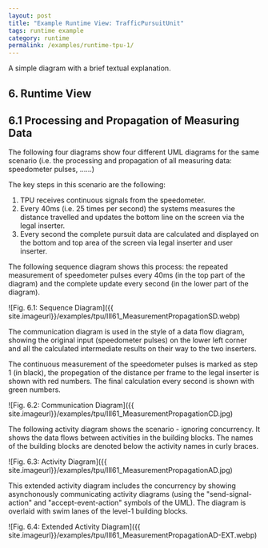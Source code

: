```yaml
---
layout: post
title: "Example Runtime View: TrafficPursuitUnit"
tags: runtime example 
category: runtime
permalink: /examples/runtime-tpu-1/
---
```



<div class="arc42-example" markdown="1">
A simple diagram with a brief textual explanation.
</div>

## 6. Runtime View 

## 6.1 Processing and Propagation of Measuring Data 

The following four diagrams show four different UML diagrams for the same scenario (i.e. the processing and propagation of all measuring data: speedometer pulses,  ......)

The key steps in this scenario are the following:

1. TPU receives continuous signals from the speedometer.
2. Every 40ms (i.e. 25 times per second) the systems measures the distance travelled and updates the bottom line on the screen via the legal inserter.
3. Every second the complete pursuit data are calculated and displayed on the bottom and top area of the screen via legal inserter and user inserter. 

The following sequence diagram shows this process: the repeated measurement of speedometer pulses every 40ms (in the top part of the diagram) and the complete update every second (in the lower part of the diagram).

![Fig. 6.1: Sequence Diagram]({{ site.imageurl}}/examples/tpu/III61_MeasurementPropagationSD.webp)

The communication diagram is used in the style of a data flow diagram, showing the original input (speedometer pulses) on the lower left corner and all the calculated intermediate results on their way to the two inserters.

The continuous measurement of the speedometer pulses is marked as step 1 (in black), the propegation of the distance per frame  to the legal inserter is shown with red numbers. The final calculation every second is shown with green numbers.

![Fig. 6.2: Communication Diagram]({{ site.imageurl}}/examples/tpu/III61_MeasurementPropagationCD.jpg)

The following activity diagram shows the scenario - ignoring concurrency. It shows the data flows between activities in the building blocks. The names of the building blocks are denoted below the activity names in curly braces.


![Fig. 6.3: Activity Diagram]({{ site.imageurl}}/examples/tpu/III61_MeasurementPropagationAD.jpg)

This extended activity diagram includes the concurrency by showing asynchonously communicating activity diagrams (using the "send-signal-action" and "accept-event-action" symbols of the UML). The diagram is overlaid with swim lanes of the level-1 building blocks.


![Fig. 6.4: Extended Activity Diagram]({{ site.imageurl}}/examples/tpu/III61_MeasurementPropagationAD-EXT.webp)

